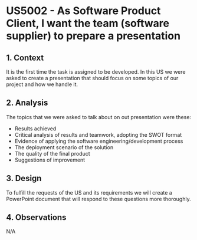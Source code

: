 # US5002 - As Software Product Client, I want the team (software supplier) to prepare a presentation

## 1. Context

It is the first time the task is assigned to be developed.
In this US we were asked to create a presentation that should focus on some topics of our project and how we handle it.

## 2. Analysis

The topics that we were asked to talk about on out presentation were these:
- Results achieved
- Critical analysis of results and teamwork, adopting the SWOT format
- Evidence of applying the software engineering/development process
- The deployment scenario of the solution
- The quality of the final product
- Suggestions of improvement

## 3. Design

To fulfill the requests of the US and its requirements we will create a PowerPoint document that will respond to
these questions more thoroughly.

## 4. Observations
N/A
